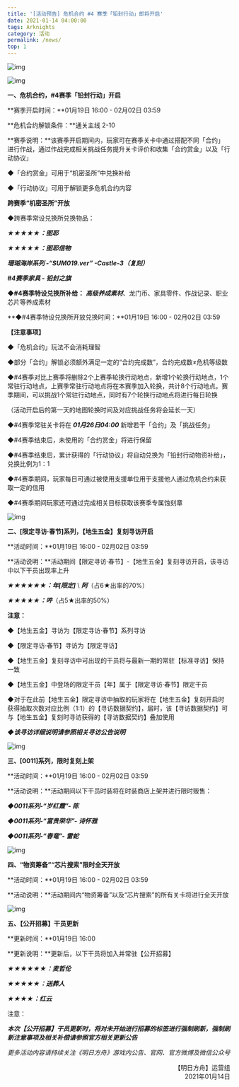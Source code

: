 ```yaml
---
title: '[活动预告] 危机合约 #4 赛季「铅封行动」即将开启'
date: 2021-01-14 04:00:00
tags: Arknights
category: 活动
permalink: /news/
top: 1
---
```


![img](https://ak.hypergryph.com/upload/images/20210114/91c518dcf4d1b00dfdd647c4cbbeea50.jpg)

<!-- more -->

![img](https://ak.hypergryph.com/upload/images/20210114/91c518dcf4d1b00dfdd647c4cbbeea50.jpg)

**一、危机合约，#4赛季「铅封行动」开启**

**赛季开启时间：**01月19日 16:00 - 02月02日 03:59

**危机合约解锁条件：**通关主线 2-10

**赛季说明：**该赛季开启期间内，玩家可在赛季关卡中通过搭配不同「合约」进行作战，通过作战完成相关挑战任务提升关卡评价和收集「合约赏金」以及「行动协议」

◆「合约赏金」可用于“机密圣所”中兑换补给

◆「行动协议」可用于解锁更多危机合约内容



**跨赛季“机密圣所”开放**

◆跨赛季常设兑换所兑换物品：

***★★★★★：图耶***

***★★★★★：图耶信物***

***珊瑚海岸系列 -“SUM019.ver” -Castle-3（复刻）***

***\#4赛季家具 - 铅封之旗***

**◆#4赛季特设兑换所补给：** ***高级养成素材***、龙门币、家具零件、作战记录、职业芯片等养成素材

**◆#4赛季特设兑换所开放兑换时间：**01月19日 16:00 - 02月02日 03:59



**【注意事项】**

◆「危机合约」玩法不会消耗理智

◆部分「合约」解锁必须额外满足一定的“合约完成数”，合约完成数≠危机等级数

◆#4赛季对比上赛季将删除2个上赛季轮换行动地点，新增1个轮换行动地点，1个常驻行动地点，上赛季常驻行动地点将在本赛季加入轮换，共计8个行动地点。赛季期间，可以挑战1个常驻行动地点，同时有7个轮换行动地点将进行每日轮换

（活动开启后的第一天的地图轮换时间及对应挑战任务将会延长一天）

◆#4赛季常驻关卡将在 ***01月26日04:00*** 新增若干「合约」及「挑战任务」

◆#4赛季结束后，未使用的「合约赏金」将进行保留

◆#4赛季结束后，累计获得的「行动协议」将自动兑换为「铅封行动物资补给」，兑换比例为1：1

◆#4赛季期间，玩家每日可通过被使用支援单位用于支援他人通过危机合约来获取一定的信用

◆#4赛季期间玩家还可通过完成相关目标获取该赛季专属蚀刻章



![img](https://ak-fs.hypergryph.com/announce/images/20210114/c4148aeff35d1266ec01bd199a35dfdf.jpg)

**二、[限定寻访·春节]系列，【地生五金】复刻寻访开启**

**活动时间：**01月19日 16:00 - 02月02日 03:59

**活动说明：**活动期间【限定寻访·春节】-【地生五金】复刻寻访开启，该寻访中以下干员出现率上升

***★★★★★★：年[限定]*** \ ***阿***（占6★出率的70%）

***★★★★★：吽***（占5★出率的50%）



**注意：**

◆【地生五金】寻访为【限定寻访·春节】系列寻访

◆【限定寻访·春节】寻访为【限定寻访】

◆【地生五金】复刻寻访中可出现的干员将与最新一期的常驻【标准寻访】保持一致

◆【地生五金】中登场的限定干员【年】属于【限定寻访·春节】限定干员

◆对于在此前【地生五金】限定寻访中抽取的玩家将在【地生五金】复刻开启时获得抽取次数对应比例（1:1）的【寻访数据契约】，届时，该【寻访数据契约】可与【地生五金】复刻时寻访获得的【寻访数据契约】叠加使用

***◆该寻访详细说明请参照相关寻访公告说明***



![img](https://ak-fs.hypergryph.com/announce/images/20210114/d805dd669f661f593b81e4e419bbaa31.jpg)

**三、[0011]系列，限时复刻上架**

**活动时间：**01月19日 16:00 - 02月02日 03:59

**活动说明：**活动期间以下干员时装将在时装商店上架并进行限时贩售：

***◆0011系列-“岁红霞”- 陈***

***◆0011系列-“富贵荣华”- 诗怀雅***

***◆0011系列-“春竜”- 雷蛇***



![img](https://ak-fs.hypergryph.com/announce/images/20210114/e3d99494d5b1a590027bd26f2b8a3b32.jpg)

**四、“物资筹备”“芯片搜索”限时全天开放**

**活动时间：**01月19日 16:00 - 02月02日 03:59

**活动说明：**活动期间内“物资筹备”以及“芯片搜索”的所有关卡将进行全天开放



![img](https://ak-fs.hypergryph.com/announce/images/20210114/af5af46896bf51a6eb068fc41de3337c.jpg)

**五、【公开招募】干员更新**

**更新时间：**01月19日 16:00

**更新说明：**更新后，以下干员将加入并常驻【公开招募】

***★★★★★★：麦哲伦***

***★★★★★：送葬人***

***★★★★：红云***



注意：

***本次【公开招募】干员更新时，将对未开始进行招募的标签进行强制刷新，强制刷新注意事项及相关补偿请参照官方相关更新公告***

*更多活动内容请持续关注《明日方舟》游戏内公告、官网、官方微博及微信公众号*

<p style="text-align: right">【明日方舟】运营组<br />2021年01月14日</p>

